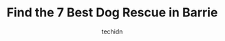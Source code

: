 ---
layout: ampstory
image: https://i0.wp.com/www.auto.or.id/wp-content/uploads/2023/06/casa-doma-dog-grooming-0-barrie-1686325598.jpeg?resize=640,853
author: techidn
featured: false
description: Barrie, Ontario, Canada is a haven for Dog Rescue enthusiasts, boasting an impressive array of 7 top-notch establishments. Whether youre a seasoned connoisseur or simply curious to explore 
title: Find the 7 Best Dog Rescue in Barrie
cover:
   title: Find the 7 Best Dog Rescue in Barrie
   subtitle: AUTO.OR.ID
   background: https://www.auto.or.id/wp-content/uploads/2023/06/casa-doma-dog-grooming-0-barrie-1686325598.jpeg

pages: 
 - layout: thirds
   top: <h1>#1 Doogans Pet Centre</h1>
   bottom: "<p>Just want to share some photos of the two little cuties I brought home last week. They are sooo playful and energetic and always melt my heart they are asleep. They two m</p>"
   background: https://www.auto.or.id/wp-content/uploads/2023/06/casa-doma-dog-grooming-1-barrie-1686325600.jpeg
   backgroundblur: true
 - layout: thirds
   top: <h1>#2 Pet Valu</h1>
   bottom: "<p>555 Essa Rd, Barrie, ON L4N 6A9, Canada</p>"
   background: https://www.auto.or.id/wp-content/uploads/2023/06/casa-doma-dog-grooming-2-barrie-1686325600.jpeg
   cta:
      link: https://www.auto.or.id/find-the-7-best-dog-rescue-in-barrie/
      text: Find the 7 Best Dog Rescue in Barrie
 - layout: thirds
   top: <h1>#3 Furry Friends Animal Shelter Inc.</h1>
   bottom: "<p>25 Hart Dr unit 15, Barrie, ON L4N 5R8, Canada</p>"
   background: https://images.unsplash.com/photo-1618157176697-1bdb104f2896?ixlib=rb-4.0.3&ixid=MnwxMjA3fDB8MHxwaG90by1wYWdlfHx8fGVufDB8fHx8&auto=format&fit=crop&w=640&h=853&q=80
   cta:
      link: https://www.auto.or.id/find-the-7-best-dog-rescue-in-barrie/
      text: Find the 7 Best Dog Rescue in Barrie
 - layout: thirds
   top: <h1>#4 Curly Pride (TICA/CCA registered DEVON REX cattery)</h1>
   bottom: "<p>Taylor Dr, Barrie, ON L4N 8K5, Canada</p>"
   background: https://images.unsplash.com/photo-1529589438034-00c0e7a6452f?ixlib=rb-4.0.3&ixid=MnwxMjA3fDB8MHxwaG90by1wYWdlfHx8fGVufDB8fHx8&auto=format&fit=crop&w=640&h=853&q=80
   cta:
      link: https://www.auto.or.id/find-the-7-best-dog-rescue-in-barrie/
      text: Find the 7 Best Dog Rescue in Barrie
 - layout: thirds
   top: <h1>#5 Bear Creek Exotic Wildlife Sanctuary Inc.</h1>
   bottom: "<p>8633 10th Line of, RR 2, Barrie, ON L4M 4S4, Canada</p>"
   background: https://images.unsplash.com/photo-1541443131876-44b03de101c5?ixlib=rb-4.0.3&ixid=MnwxMjA3fDB8MHxwaG90by1wYWdlfHx8fGVufDB8fHx8&auto=format&fit=crop&w=640&h=853&q=80
   cta:
      link: https://www.auto.or.id/find-the-7-best-dog-rescue-in-barrie/
      text: Find the 7 Best Dog Rescue in Barrie
 - layout: thirds
   top: <h1>#6 Ontario SPCA Marion Vernon Memorial Animal Clinic</h1>
   bottom: "<p>91A Patterson Rd, Barrie, ON L4N 3V9, Canada</p>"
   background: https://images.unsplash.com/photo-1507136566006-cfc505b114fc?ixlib=rb-4.0.3&ixid=MnwxMjA3fDB8MHxwaG90by1wYWdlfHx8fGVufDB8fHx8&auto=format&fit=crop&w=640&h=853&q=80
   cta:
      link: https://www.auto.or.id/find-the-7-best-dog-rescue-in-barrie/
      text: Find the 7 Best Dog Rescue in Barrie
 - layout: thirds
   top: <h1>#7 Casa Doma Dog Grooming</h1>
   bottom: "<p>99 Donald St, Barrie, ON L4N 1E6, Canada</p>"
   background: https://images.unsplash.com/photo-1554708893-e11aa45b9bbf?ixlib=rb-4.0.3&ixid=MnwxMjA3fDB8MHxwaG90by1wYWdlfHx8fGVufDB8fHx8&auto=format&fit=crop&w=640&h=853&q=80
   cta:
      link: https://www.auto.or.id/find-the-7-best-dog-rescue-in-barrie/
      text: Find the 7 Best Dog Rescue in Barrie
 - layout: thirds
   middle: Continue reading...
   background: https://images.unsplash.com/photo-1639927664632-c080477d9fe5?ixlib=rb-4.0.3&ixid=MnwxMjA3fDB8MHxwaG90by1wYWdlfHx8fGVufDB8fHx8&auto=format&fit=crop&w=640&h=853&q=80
   cta:
      link: https://www.auto.or.id/find-the-7-best-dog-rescue-in-barrie/
      text: Find the 7 Best Dog Rescue in Barrie

---